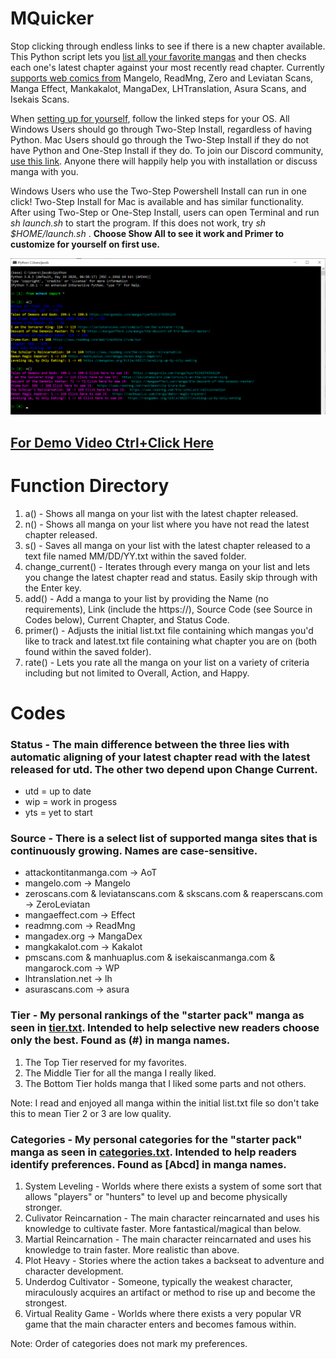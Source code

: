 # MQuicker
<p>Stop clicking through endless links to see if there is a new chapter available. This Python script lets you <a href="README.md#function-directory">list all your favorite mangas</a> and then checks each one's latest chapter against your most recently read chapter. Currently <a href="README.md#Codes">supports web comics from</a> Mangelo, ReadMng, Zero and Leviatan Scans, Manga Effect, Mankakalot, MangaDex, LHTranslation, Asura Scans, and Isekais Scans.</p>

When <a href="#su">setting up for yourself</a>, follow the linked steps for your OS. All Windows Users should go through Two-Step Install, regardless of having Python. Mac Users should go through the Two-Step Install if they do not have Python and One-Step Install if they do. To join our Discord community, <a href="https://discord.gg/f7r8Emws8G">use this link</a>. Anyone there will happily help you with installation or discuss manga with you.

Windows Users who use the Two-Step Powershell Install can run in one click! Two-Step Install for Mac is available and has similar functionality. After using Two-Step or One-Step Install, users can open Terminal and run <em>sh launch.sh</em> to start the program. If this does not work, try <em>sh $HOME/launch.sh</em> . <b>Choose Show All to see it work and Primer to customize for yourself on first use.</b>

<img src="mcheck_ex.png"/>

<a href="https://youtu.be/AyZsZzuTAPg/" target="_blank"><h2><b>For Demo Video Ctrl+Click Here</b></h2></a>

 
# Function Directory
<ol>
  <li>a() - Shows all manga on your list with the latest chapter released.</li>
  <li>n() - Shows all manga on your list where you have not read the latest chapter released.</li>
  <li>s() - Saves all manga on your list with the latest chapter released to a text file named MM/DD/YY.txt within the saved folder.</li>
  <li>change_current() - Iterates through every manga on your list and lets you change the latest chapter read and status. Easily skip through with the Enter key.</li>
  <li>add() - Add a manga to your list by providing the Name (no requirements), Link (include the https://), Source Code (see Source in Codes below), Current Chapter, and Status Code.</li>
  <li>primer() - Adjusts the initial list.txt file containing which mangas you'd like to track and latest.txt file containing what chapter you are on (both found within the saved folder).</li>
  <li>rate() - Lets you rate all the manga on your list on a variety of criteria including but not limited to Overall, Action, and Happy.</li>
</ol>

# Codes

### Status - The main difference between the three lies with automatic aligning of your latest chapter read with the latest released for utd. The other two depend upon Change Current.
<ul>
  <li>utd = up to date</li>
  <li>wip = work in progess</li>
  <li>yts = yet to start</li>
</ul>

### Source - There is a select list of supported manga sites that is continuously growing. Names are case-sensitive.
<ul>
  <li>attackontitanmanga.com -> AoT</li>
  <li>mangelo.com -> Mangelo</li>
  <li>zeroscans.com & leviatanscans.com & skscans.com & reaperscans.com -> ZeroLeviatan</li>
  <li>mangaeffect.com -> Effect</li>
  <li>readmng.com -> ReadMng</li>
  <li>mangadex.org -> MangaDex</li>
  <li>mangkakalot.com -> Kakalot</li>
  <li>pmscans.com & manhuaplus.com & isekaiscanmanga.com & mangarock.com -> WP</li>
  <li>lhtranslation.net -> lh</li>
  <li>asurascans.com -> asura</li>
 </ul>
 
<h3>Tier - My personal rankings of the "starter pack" manga as seen in <a href="tier.txt">tier.txt</a>. Intended to help selective new readers choose only the best. Found as (#) in manga names.</h3>
<ol>
  <li>The Top Tier reserved for my favorites.</li>
  <li>The Middle Tier for all the manga I really liked.</li>
  <li>The Bottom Tier holds manga that I liked some parts and not others. </li>
 </ol>
 Note: I read and enjoyed all manga within the initial list.txt file so don't take this to mean Tier 2 or 3 are low quality.
 
<h3> Categories - My personal categories for the "starter pack" manga as seen in <a href="categories.txt">categories.txt</a>. Intended to help readers identify preferences. Found as [Abcd] in manga names.</h3>
<ol>
  <li>System Leveling - Worlds where there exists a system of some sort that allows "players" or "hunters" to level up and become physically stronger.</li>
  <li>Culivator Reincarnation - The main character reincarnated and uses his knowledge to cultivate faster. More fantastical/magical than below.</li>
  <li>Martial Reincarnation - The main character reincarnated and uses his knowledge to train faster. More realistic than above.</li>
  <li>Plot Heavy - Stories where the action takes a backseat to adventure and character development.</li>
  <li>Underdog Cultivator - Someone, typically the weakest character, miraculously acquires an artifact or method to rise up and become the strongest.</li>
  <li>Virtual Reality Game - Worlds where there exists a very popular VR game that the main character enters and becomes famous within.</li>
 </ol>
 Note: Order of categories does not mark my preferences.
